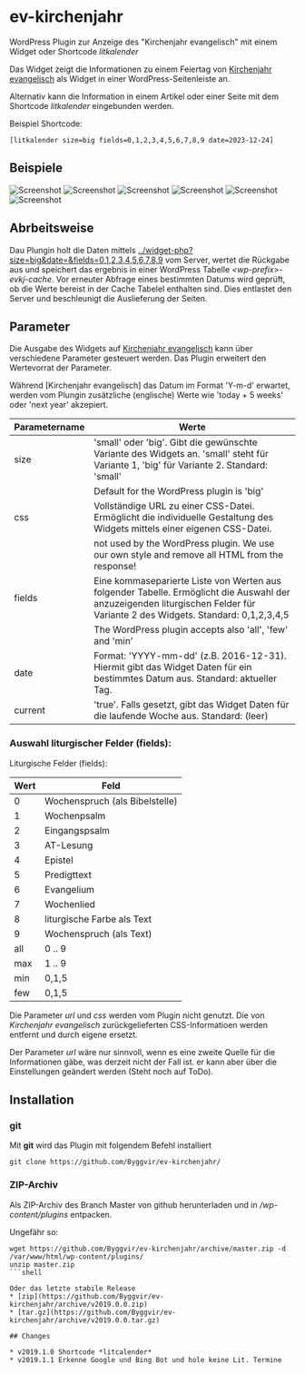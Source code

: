 # ev-kirchenjahr
WordPress Plugin zur Anzeige des "Kirchenjahr evangelisch" mit einem Widget oder Shortcode *litkalender*

Das Widget zeigt die Informationen zu einem Feiertag von [Kirchenjahr evangelisch]([https://literliturgischer-kalender.bayern-evangelisch.de) als Widget in einer WordPress-Seitenleiste an.

Alternativ kann die Information in einem Artikel oder einer Seite mit dem Shortcode *litkalender* eingebunden werden.

Beispiel Shortcode:

    [litkalender size=big fields=0,1,2,3,4,5,6,7,8,9 date=2023-12-24]

## Beispiele

![Screenshot](https://raw.githubusercontent.com/Byggvir/ev-kirchenjahr/master/evkj-1.png)
![Screenshot](https://raw.githubusercontent.com/Byggvir/ev-kirchenjahr/master/evkj-2.png)
![Screenshot](https://raw.githubusercontent.com/Byggvir/ev-kirchenjahr/master/evkj-3.png)
![Screenshot](https://raw.githubusercontent.com/Byggvir/ev-kirchenjahr/master/evkj-4.png)
![Screenshot](https://raw.githubusercontent.com/Byggvir/ev-kirchenjahr/master/evkj-5.png)
![Screenshot](https://raw.githubusercontent.com/Byggvir/ev-kirchenjahr/master/evkj-6.png)

## Abrbeitsweise

Dau Plungin holt die Daten mittels [../widget-php?size=big&date=<datum>&fields=0,1,2,3,4,5,6,7,8,9]([https://literliturgischer-kalender.bayern-evangelisch.de/widget/widget-php?size=big&date=<datum>&fields=0,1,2,3,4,5,6,7,8,9) vom Server, wertet die Rückgabe aus und speichert das ergebnis in einer WordPress Tabelle *&lt;wp-prefix&gt;-evkj-cache*. Vor erneuter Abfrage eines bestimmten Datums wird geprüft, ob die Werte bereist in der Cache Tabelel enthalten sind. Dies entlastet den Server und beschleunigt die Auslieferung der Seiten.

## Parameter

Die Ausgabe des Widgets auf [Kirchenjahr evangelisch]([https://literliturgischer-kalender.bayern-evangelisch.de) kann über verschiedene Parameter gesteuert werden. Das Plugin erweitert den Wertevorrat der Parameter.

Während [Kirchenjahr evangelisch] das Datum im Format 'Y-m-d' erwartet, werden vom Plungin zusätzliche (englische) Werte wie 'today + 5 weeks' oder 'next year' akzepiert.


Parametername |  Werte
------------- | -------------
size    | 'small' oder 'big'. Gibt die gewünschte Variante des Widgets an. 'small' steht für Variante 1, 'big' für Variante 2. Standard: 'small'
        | Default for the WordPress plugin is 'big'
css     | Vollständige URL zu einer CSS-Datei. Ermöglicht die individuelle Gestaltung des Widgets mittels einer eigenen CSS-Datei.
        | not used by the WordPress plugin. We use our own style and remove all HTML from the response!
fields  | Eine kommaseparierte Liste von Werten aus folgender Tabelle. Ermöglicht die Auswahl der anzuzeigenden liturgischen Felder für Variante 2 des Widgets. Standard: 0,1,2,3,4,5
        | The WordPress plugin  accepts also 'all', 'few' and 'min'
date | Format: 'YYYY-mm-dd' (z.B. 2016-12-31). Hiermit gibt das Widget Daten für ein bestimmtes Datum aus. Standard: aktueller Tag.
current | 'true'. Falls gesetzt, gibt das Widget Daten für die laufende Woche aus. Standard: (leer)

### Auswahl liturgischer Felder (fields):

Liturgische Felder (fields):

Wert |Feld
-----|----
0    | Wochenspruch (als Bibelstelle)
1    | Wochenpsalm
2    | Eingangspsalm
3    | AT-Lesung
4    | Epistel
5    | Predigttext
6    | Evangelium
7    | Wochenlied
8    | liturgische Farbe als Text
9    | Wochenspruch (als Text)
all  | 0 .. 9
max  | 1 .. 9
min  | 0,1,5
few  | 0,1,5

Die Parameter *url* und *css* werden vom Plugin nicht genutzt. Die von *Kirchenjahr evangelisch* zurückgelieferten CSS-Informatioen werden entfernt und durch eigene ersetzt.

Der Parameter *url* wäre nur sinnvoll, wenn es eine zweite Quelle für die Informationen gäbe, was derzeit nicht der Fall ist. er kann aber über die Einstellungen geändert werden (Steht noch auf ToDo).

## Installation

### git

Mit **git** wird das Plugin mit folgendem Befehl installiert

```shell
git clone https://github.com/Byggvir/ev-kirchenjahr/
```

### ZIP-Archiv

Als ZIP-Archiv des Branch Master von github herunterladen und in */wp-content/plugins* entpacken.

Ungefähr so:

```shell
wget https://github.com/Byggvir/ev-kirchenjahr/archive/master.zip -d /var/www/html/wp-content/plugins/
unzip master.zip
```shell

Oder das letzte stabile Release 
* [zip](https://github.com/Byggvir/ev-kirchenjahr/archive/v2019.0.0.zip)
* [tar.gz](https://github.com/Byggvir/ev-kirchenjahr/archive/v2019.0.0.tar.gz)

## Changes

* v2019.1.0 Shortcode *litcalender*
* v2019.1.1 Erkenne Google und Bing Bot und hole keine Lit. Termine